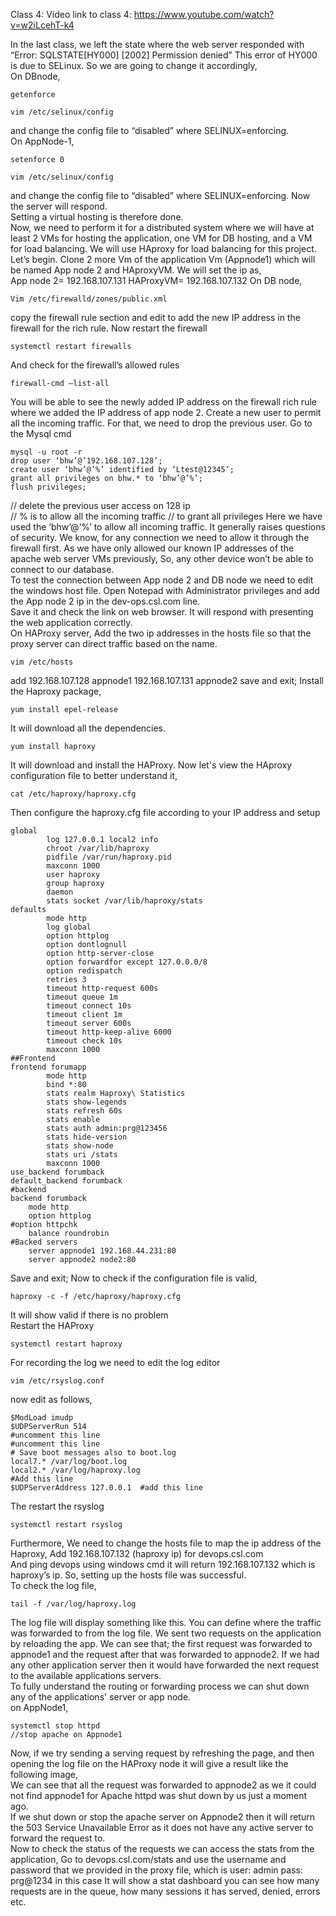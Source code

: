 Class 4: 
Video link to class 4: https://www.youtube.com/watch?v=w2iLcehT-k4 

In the last class, we left the state where the web server responded with “Error: SQLSTATE[HY000] 
[2002] Permission denied” 
This error of HY000 is due to SELinux. So we are going to change it accordingly,  
On DBnode, 
```
getenforce
```
```
vim /etc/selinux/config 
```
and change the config file to “disabled” where SELINUX=enforcing.  
On AppNode-1, 
```
setenforce 0 
```
```
vim /etc/selinux/config 
```
and change the config file to “disabled” where SELINUX=enforcing. 
Now the server will respond.   
Setting a virtual hosting is therefore done.  
Now, we need to perform it for a distributed system where we will have at least 2 VMs for hosting the 
application, one VM for DB hosting, and a VM for load balancing. We will use HAproxy for load balancing 
for this project. 
Let’s begin. 
Clone 2 more Vm of the application Vm (Appnode1) which will be named App node 2 and HAproxyVM. 
We will set the ip as,  
App node 2= 192.168.107.131 
HAProxyVM= 192.168.107.132 
On DB node, 
```
Vim /etc/firewalld/zones/public.xml  
```
copy the firewall rule section and edit to add the new IP address in the firewall for the rich rule. 
Now restart the firewall 
```
systemctl restart firewalls 
```
And check for the firewall’s allowed rules 
```
firewall-cmd –list-all 
```
You will be able to see the newly added IP address on the firewall rich rule where we added the IP address 
of app node 2. 
Create a new user to permit all the incoming traffic. 
For that, we need to drop the previous user. Go to the Mysql cmd 
```
mysql -u root -r 
drop user ‘bhw’@’192.168.107.128’;                                  
create user ‘bhw’@’%’ identified by ‘Ltest@12345’;    
grant all privileges on bhw.* to ‘bhw’@’%’;                    
flush privileges;
```
// delete the previous user access on 128 ip  
// % is to allow all the incoming traffic 
// to grant all privileges 
Here we have used the ‘bhw’@’%’ to allow all incoming traffic. It generally raises questions of security. 
We know, for any connection we need to allow it through the firewall first. As we have only allowed our 
known IP addresses of the apache web server VMs previously, So, any other device won’t be able to 
connect to our database.  
To test the connection between App node 2 and DB node we need to edit the windows host file. Open 
Notepad with Administrator privileges and add the App node 2 ip in the dev-ops.csl.com line.  
Save it and check the link on web browser. It will respond with presenting the web application correctly.  
On HAProxy server, 
Add the two ip addresses in the hosts file so that the proxy server can direct traffic based on the name. 
```
vim /etc/hosts 
```
add 192.168.107.128 appnode1 
192.168.107.131 appnode2 
save and exit; 
Install the Haproxy package, 
```
yum install epel-release 
```
It will download all the dependencies.  
```
yum install haproxy 
```
It will download and install the HAProxy. 
Now let's view the HAproxy configuration file to better understand it,  
```
cat /etc/haproxy/haproxy.cfg  
```
Then configure the haproxy.cfg file according to your IP address and setup 
```
global
        log 127.0.0.1 local2 info
        chroot /var/lib/haproxy
        pidfile /var/run/haproxy.pid
        maxconn 1000
        user haproxy
        group haproxy
        daemon
        stats socket /var/lib/haproxy/stats
defaults
        mode http
        log global
        option httplog
        option dontlognull
        option http-server-close
        option forwardfor except 127.0.0.0/8
        option redispatch
        retries 3
        timeout http-request 600s
        timeout queue 1m
        timeout connect 10s
        timeout client 1m
        timeout server 600s
        timeout http-keep-alive 6000
        timeout check 10s
        maxconn 1000
##Frontend
frontend forumapp
        mode http
        bind *:80
        stats realm Haproxy\ Statistics
        stats show-legends
        stats refresh 60s
        stats enable
        stats auth admin:prg@123456
        stats hide-version
        stats show-node
        stats uri /stats
        maxconn 1000
use_backend forumback
default_backend forumback
#backend
backend forumback
	mode http
	option httplog
#option httpchk
	balance roundrobin
#Backed servers
	server appnode1 192.168.44.231:80
	server appnode2 node2:80
```
Save and exit; 
Now to check if the configuration file is valid, 
```
haproxy -c -f /etc/haproxy/haproxy.cfg 
```
It will show valid if there is no problem  
Restart the HAProxy  
```
systemctl restart haproxy 
```
For recording the log we need to edit the log editor  
```
vim /etc/rsyslog.conf 
```
now edit as follows, 
```
$ModLoad imudp  
$UDPServerRun 514  
#uncomment this line 
#uncomment this line 
# Save boot messages also to boot.log 
local7.* /var/log/boot.log 
local2.* /var/log/haproxy.log   
#Add this line 
$UDPServerAddress 127.0.0.1  #add this line 
```
The restart the rsyslog 
```
systemctl restart rsyslog 
```
Furthermore, We need to change the hosts file to map the ip address of the Haproxy, 
Add 192.168.107.132 (haproxy ip) for devops.csl.com  
And ping devops using windows cmd it will return 192.168.107.132 which is haproxy’s ip. So, setting up 
the hosts file was successful.  
To check the log file, 
```
tail -f /var/log/haproxy.log 
```
The log file will display something like this. You can define where the traffic was forwarded to from the 
log file. We sent two requests on the application by reloading the app. We can see that; the first request 
was forwarded to appnode1 and the request after that was forwarded to appnode2. If we had any other 
application server then it would have forwarded the next request to the available applications servers.  
To fully understand the routing or forwarding process we can shut down any of the applications' 
server or app node.  
on AppNode1,
```
systemctl stop httpd    
//stop apache on Appnode1  
```
Now, if we try sending a serving request by refreshing the page, and then opening the log file on the HAProxy node 
it will give a result like the following image,  
We can see that all the request was forwarded to appnode2 as we it could not find appnode1 for Apache 
httpd was shut down by us just a moment ago.  
If we shut down or stop the apache server on Appnode2 then it will return the 503 Service Unavailable 
Error as it does not have any active server to forward the request to.  
Now to check the status of the requests we can access the stats from the application, 
Go to devops.csl.com/stats and use the username and password that we provided in the proxy file, 
which is user: admin pass: prg@1234 in this case 
It will show a stat dashboard you can see how many requests are in the queue, how many sessions it has 
served, denied, errors etc.  
